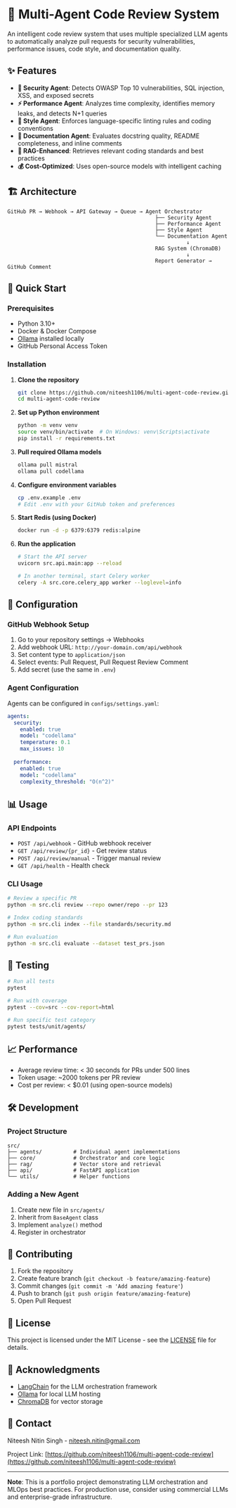 # 🤖 Multi-Agent Code Review System

An intelligent code review system that uses multiple specialized LLM agents to automatically analyze pull requests for security vulnerabilities, performance issues, code style, and documentation quality.

## ✨ Features

- **🔐 Security Agent**: Detects OWASP Top 10 vulnerabilities, SQL injection, XSS, and exposed secrets
- **⚡ Performance Agent**: Analyzes time complexity, identifies memory leaks, and detects N+1 queries
- **🎨 Style Agent**: Enforces language-specific linting rules and coding conventions
- **📝 Documentation Agent**: Evaluates docstring quality, README completeness, and inline comments
- **🧠 RAG-Enhanced**: Retrieves relevant coding standards and best practices
- **💰 Cost-Optimized**: Uses open-source models with intelligent caching

## 🏗️ Architecture

```
GitHub PR → Webhook → API Gateway → Queue → Agent Orchestrator
                                               ├── Security Agent
                                               ├── Performance Agent
                                               ├── Style Agent
                                               └── Documentation Agent
                                                         ↓
                                               RAG System (ChromaDB)
                                                         ↓
                                               Report Generator → GitHub Comment
```

## 🚀 Quick Start

### Prerequisites

- Python 3.10+
- Docker & Docker Compose
- [Ollama](https://ollama.ai/) installed locally
- GitHub Personal Access Token

### Installation

1. **Clone the repository**
   ```bash
   git clone https://github.com/niteesh1106/multi-agent-code-review.git
   cd multi-agent-code-review
   ```

2. **Set up Python environment**
   ```bash
   python -m venv venv
   source venv/bin/activate  # On Windows: venv\Scripts\activate
   pip install -r requirements.txt
   ```

3. **Pull required Ollama models**
   ```bash
   ollama pull mistral
   ollama pull codellama
   ```

4. **Configure environment variables**
   ```bash
   cp .env.example .env
   # Edit .env with your GitHub token and preferences
   ```

5. **Start Redis (using Docker)**
   ```bash
   docker run -d -p 6379:6379 redis:alpine
   ```

6. **Run the application**
   ```bash
   # Start the API server
   uvicorn src.api.main:app --reload

   # In another terminal, start Celery worker
   celery -A src.core.celery_app worker --loglevel=info
   ```

## 🔧 Configuration

### GitHub Webhook Setup

1. Go to your repository settings → Webhooks
2. Add webhook URL: `http://your-domain.com/api/webhook`
3. Set content type to `application/json`
4. Select events: Pull Request, Pull Request Review Comment
5. Add secret (use the same in `.env`)

### Agent Configuration

Agents can be configured in `configs/settings.yaml`:

```yaml
agents:
  security:
    enabled: true
    model: "codellama"
    temperature: 0.1
    max_issues: 10
  
  performance:
    enabled: true
    model: "codellama"
    complexity_threshold: "O(n^2)"
```

## 📊 Usage

### API Endpoints

- `POST /api/webhook` - GitHub webhook receiver
- `GET /api/review/{pr_id}` - Get review status
- `POST /api/review/manual` - Trigger manual review
- `GET /api/health` - Health check

### CLI Usage

```bash
# Review a specific PR
python -m src.cli review --repo owner/repo --pr 123

# Index coding standards
python -m src.cli index --file standards/security.md

# Run evaluation
python -m src.cli evaluate --dataset test_prs.json
```

## 🧪 Testing

```bash
# Run all tests
pytest

# Run with coverage
pytest --cov=src --cov-report=html

# Run specific test category
pytest tests/unit/agents/
```

## 📈 Performance

- Average review time: < 30 seconds for PRs under 500 lines
- Token usage: ~2000 tokens per PR review
- Cost per review: < $0.01 (using open-source models)

## 🛠️ Development

### Project Structure

```
src/
├── agents/          # Individual agent implementations
├── core/            # Orchestrator and core logic
├── rag/             # Vector store and retrieval
├── api/             # FastAPI application
└── utils/           # Helper functions
```

### Adding a New Agent

1. Create new file in `src/agents/`
2. Inherit from `BaseAgent` class
3. Implement `analyze()` method
4. Register in orchestrator

## 🤝 Contributing

1. Fork the repository
2. Create feature branch (`git checkout -b feature/amazing-feature`)
3. Commit changes (`git commit -m 'Add amazing feature'`)
4. Push to branch (`git push origin feature/amazing-feature`)
5. Open Pull Request

## 📝 License

This project is licensed under the MIT License - see the [LICENSE](LICENSE) file for details.

## 🙏 Acknowledgments

- [LangChain](https://langchain.com/) for the LLM orchestration framework
- [Ollama](https://ollama.ai/) for local LLM hosting
- [ChromaDB](https://www.trychroma.com/) for vector storage

## 📧 Contact

Niteesh Nitin Singh - [niteesh.nitin@gmail.com](mailto:niteesh.nitin@gmail.com)

Project Link: [https://github.com/niteesh1106/multi-agent-code-review](https://github.com/niteesh1106/multi-agent-code-review)

---

**Note**: This is a portfolio project demonstrating LLM orchestration and MLOps best practices. For production use, consider using commercial LLMs and enterprise-grade infrastructure.